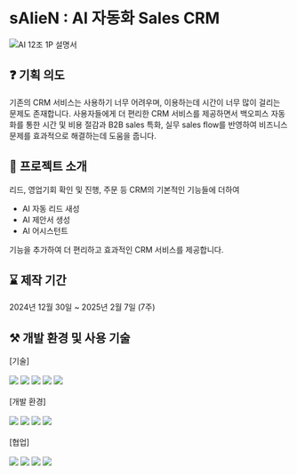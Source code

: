 # sAIieN : AI 자동화 Sales CRM
![AI 12조 1P 설명서](https://github.com/user-attachments/assets/f9fd4290-24f0-4ff5-a64b-40a4ff96256d)
## ❓ 기획 의도
기존의 CRM 서비스는 사용하기 너무 어려우며, 이용하는데 시간이 너무 많이 걸리는 문제도 존재합니다.
사용자들에게 더 편리한 CRM 서비스를 제공하면서 백오피스 자동화를 통한 시간 및 비용 절감과 B2B sales 특화, 실무 sales flow를 반영하여 비즈니스 문제를 효과적으로 해결하는데 도움을 줍니다.
## 📌 프로젝트 소개
리드, 영업기회 확인 및 진행, 주문 등 CRM의 기본적인 기능들에 더하여
- AI 자동 리드 새성
- AI 제안서 생성
- AI 어시스턴트

기능을 추가하여 더 편리하고 효과적인 CRM 서비스를 제공합니다.
## ⌛ 제작 기간
2024년 12월 30일 ~ 2025년 2월 7일 (7주)
## ⚒️ 개발 환경 및 사용 기술
[기술]
<br><br>
<img src="https://img.shields.io/badge/java-007396?style=for-the-badge&logo=java&logoColor=white">
<img src="https://img.shields.io/badge/html5-E34F26?style=for-the-badge&logo=html5&logoColor=white">
<img src="https://img.shields.io/badge/css-1572B6?style=for-the-badge&logo=css3&logoColor=white">
<img src="https://img.shields.io/badge/javascript-F7DF1E?style=for-the-badge&logo=javascript&logoColor=black">
<img src="https://img.shields.io/badge/json-000000?style=for-the-badge&logo=json&logoColor=white">
<br><br>
[개발 환경]
<br><br>
<img src="https://img.shields.io/badge/spring-6DB33F?style=for-the-badge&logo=spring&logoColor=white">
<img src="https://img.shields.io/badge/springboot-6DB33F?style=for-the-badge&logo=springboot&logoColor=white">
<img src="https://img.shields.io/badge/bootstrap-7952B3?style=for-the-badge&logo=bootstrap&logoColor=white">
<img src="https://img.shields.io/badge/intellijidea-000000?style=for-the-badge&logo=intellijidea&logoColor=white">
<br><br>
[협업]
<br><br>
<img src="https://img.shields.io/badge/github-181717?style=for-the-badge&logo=github&logoColor=white">
<img src="https://img.shields.io/badge/git-F05032?style=for-the-badge&logo=git&logoColor=white">
<img src="https://img.shields.io/badge/jira-0052CC?style=for-the-badge&logo=jira&logoColor=white">
<img src="https://img.shields.io/badge/figma-F24E1E?style=for-the-badge&logo=figma&logoColor=white">

